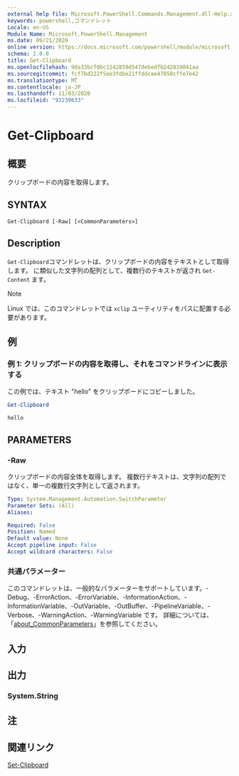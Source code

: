 ```yaml
---
external help file: Microsoft.PowerShell.Commands.Management.dll-Help.xml
keywords: powershell,コマンドレット
Locale: en-US
Module Name: Microsoft.PowerShell.Management
ms.date: 09/21/2020
online version: https://docs.microsoft.com/powershell/module/microsoft.powershell.management/get-clipboard?view=powershell-7&WT.mc_id=ps-gethelp
schema: 2.0.0
title: Get-Clipboard
ms.openlocfilehash: 9da33bcf0bc1142859d547debedfb242819041aa
ms.sourcegitcommit: fcf7bd222f5ee3fdbe21ffddcae47050cffe7e42
ms.translationtype: MT
ms.contentlocale: ja-JP
ms.lasthandoff: 11/03/2020
ms.locfileid: "93239633"
---
```

# Get-Clipboard

## 概要
クリップボードの内容を取得します。

## SYNTAX

```
Get-Clipboard [-Raw] [<CommonParameters>]
```

## Description

`Get-Clipboard`コマンドレットは、クリップボードの内容をテキストとして取得します。 に類似した文字列の配列として、複数行のテキストが返され `Get-Content` ます。

> [!NOTE]
> Linux では、このコマンドレットでは `xclip` ユーティリティをパスに配置する必要があります。

## 例

### 例 1: クリップボードの内容を取得し、それをコマンドラインに表示する

この例では、テキスト "hello" をクリップボードにコピーしました。

```powershell
Get-Clipboard
```

```Output
hello
```

## PARAMETERS

### -Raw

クリップボードの内容全体を取得します。 複数行テキストは、文字列の配列ではなく、単一の複数行文字列として返されます。

```yaml
Type: System.Management.Automation.SwitchParameter
Parameter Sets: (All)
Aliases:

Required: False
Position: Named
Default value: None
Accept pipeline input: False
Accept wildcard characters: False
```

### 共通パラメーター

このコマンドレットは、一般的なパラメーターをサポートしています。-Debug、-ErrorAction、-ErrorVariable、-InformationAction、-InformationVariable、-OutVariable、-OutBuffer、-PipelineVariable、-Verbose、-WarningAction、-WarningVariable です。 詳細については、「[about_CommonParameters](https://go.microsoft.com/fwlink/?LinkID=113216)」を参照してください。

## 入力

## 出力

### System.String

## 注

## 関連リンク

[Set-Clipboard](Set-Clipboard.md)

